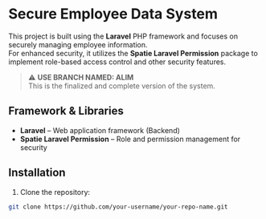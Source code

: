 # Secure Employee Data System

This project is built using the **Laravel** PHP framework and focuses on securely managing employee information.  
For enhanced security, it utilizes the **Spatie Laravel Permission** package to implement role-based access control and other security features.

> ⚠️ **USE BRANCH NAMED: ALIM**  
> This is the finalized and complete version of the system.

## Framework & Libraries

- **Laravel** – Web application framework (Backend)
- **Spatie Laravel Permission** – Role and permission management for security

## Installation

1. Clone the repository:
```bash
git clone https://github.com/your-username/your-repo-name.git
